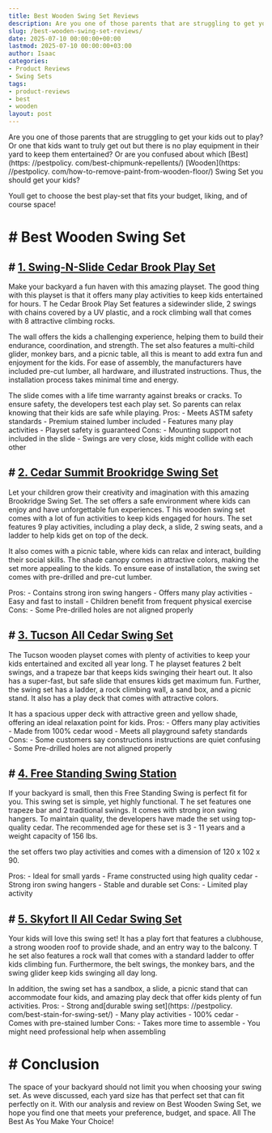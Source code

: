 ```yaml
---
title: Best Wooden Swing Set Reviews
description: Are you one of those parents that are struggling to get your kids out to play? Or one that kids want to truly get out but there is no play equipment in their...
slug: /best-wooden-swing-set-reviews/
date: 2025-07-10 00:00:00+00:00
lastmod: 2025-07-10 00:00:00+03:00
author: Isaac
categories:
- Product Reviews
- Swing Sets
tags:
- product-reviews
- best
- wooden
layout: post
---
```


Are you one of those parents that are struggling to get your kids out to play? Or one that kids want to truly get out but there is no play equipment in their yard to keep them entertained? Or are you confused about which [Best](https: //pestpolicy. com/best-chipmunk-repellents/) [Wooden](https: //pestpolicy. com/how-to-remove-paint-from-wooden-floor/) Swing Set you should get your kids?

Youll get to choose the best play-set that fits your budget, liking, and of course space!

# # Best Wooden Swing Set

## # [1. Swing-N-Slide Cedar Brook Play Set](https://www.amazon.com/dp/B00RM288IK/?tag=p-policy-20)

Make your backyard a fun haven with this amazing playset. The good thing with this playset is that it offers many play activities to keep kids entertained for hours. T he Cedar Brook Play Set features a sidewinder slide, 2 swings with chains covered by a UV plastic, and a rock climbing wall that comes with 8 attractive climbing rocks.

The wall offers the kids a challenging experience, helping them to build their endurance, coordination, and strength. The set also features a multi-child glider, monkey bars, and a picnic table, all this is meant to add extra fun and enjoyment for the kids. For ease of assembly, the manufacturers have included pre-cut lumber, all hardware, and illustrated instructions. Thus, the installation process takes minimal time and energy.

The slide comes with a life time warranty against breaks or cracks. To ensure safety, the developers test each play set. So parents can relax knowing that their kids are safe while playing. Pros: - Meets ASTM safety standards - Premium stained lumber included - Features many play activities - Playset safety is guaranteed Cons: - Mounting support not included in the slide - Swings are very close, kids might collide with each other

## # [2. Cedar Summit Brookridge Swing Set](https://www.amazon.com/dp/B008E8T8AI//?tag=p-policy-20)

Let your children grow their creativity and imagination with this amazing Brookridge Swing Set. The set offers a safe environment where kids can enjoy and have unforgettable fun experiences. T his wooden swing set comes with a lot of fun activities to keep kids engaged for hours. The set features 9 play activities, including a play deck, a slide, 2 swing seats, and a ladder to help kids get on top of the deck.

It also comes with a picnic table, where kids can relax and interact, building their social skills. The shade canopy comes in attractive colors, making the set more appealing to the kids. To ensure ease of installation, the swing set comes with pre-drilled and pre-cut lumber.

Pros: - Contains strong iron swing hangers - Offers many play activities - Easy and fast to install - Children benefit from frequent physical exercise Cons: - Some Pre-drilled holes are not aligned properly

## # [3. Tucson All Cedar Swing Set](https://www.amazon.com/dp/B016XMU2LK/?tag=p-policy-20)

The Tucson wooden playset comes with plenty of activities to keep your kids entertained and excited all year long. T he playset features 2 belt swings, and a trapeze bar that keeps kids swinging their heart out. It also has a super-fast, but safe slide that ensures kids get maximum fun. Further, the swing set has a ladder, a rock climbing wall, a sand box, and a picnic stand. It also has a play deck that comes with attractive colors.

It has a spacious upper deck with attractive green and yellow shade, offering an ideal relaxation point for kids. Pros: - Offers many play activities - Made from 100% cedar wood - Meets all playground safety standards Cons: - Some customers say constructions instructions are quiet confusing - Some Pre-drilled holes are not aligned properly

## # [4. Free Standing Swing Station](https://www.amazon.com/dp/B004F79K82/?tag=p-policy-20)

If your backyard is small, then this Free Standing Swing is perfect fit for you. This swing set is simple, yet highly functional. T he set features one trapeze bar and 2 traditional swings. It comes with strong iron swing hangers. To maintain quality, the developers have made the set using top-quality cedar. The recommended age for these set is 3 - 11 years and a weight capacity of 156 lbs.

the set offers two play activities and comes with a dimension of 120 x 102 x 90.

Pros: - Ideal for small yards - Frame constructed using high quality cedar - Strong iron swing hangers - Stable and durable set Cons: - Limited play activity

## # [5. Skyfort II All Cedar Swing Set](https://www.amazon.com/dp/B0177AVE9G/?tag=p-policy-20)

Your kids will love this swing set! It has a play fort that features a clubhouse, a strong wooden roof to provide shade, and an entry way to the balcony. T he set also features a rock wall that comes with a standard ladder to offer kids climbing fun. Furthermore, the belt swings, the monkey bars, and the swing glider keep kids swinging all day long.

In addition, the swing set has a sandbox, a slide, a picnic stand that can accommodate four kids, and amazing play deck that offer kids plenty of fun activities. Pros: - Strong and[durable swing set](https: //pestpolicy. com/best-stain-for-swing-set/) - Many play activities - 100% cedar - Comes with pre-stained lumber Cons: - Takes more time to assemble - You might need professional help when assembling

# # Conclusion

The space of your backyard should not limit you when choosing your swing set. As weve discussed, each yard size has that perfect set that can fit perfectly on it. With our analysis and review on Best Wooden Swing Set, we hope you find one that meets your preference, budget, and space. All The Best As You Make Your Choice!
